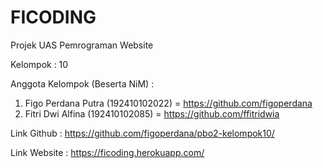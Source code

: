 # FICODING

Projek UAS Pemrograman Website 

Kelompok : 10

Anggota Kelompok (Beserta NiM) :
1. Figo Perdana Putra (192410102022) = https://github.com/figoperdana
2. Fitri Dwi Alfina (192410102085) = https://github.com/ffitridwia

Link Github : https://github.com/figoperdana/pbo2-kelompok10/

Link Website : https://ficoding.herokuapp.com/



